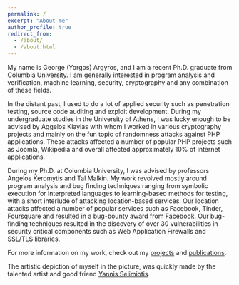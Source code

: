 ```yaml
---
permalink: /
excerpt: "About me"
author_profile: true
redirect_from: 
  - /about/
  - /about.html
---
```


My name is George (Yorgos) Argyros, and I am a recent Ph.D. graduate from Columbia University. I am generally interested in program analysis and verification, machine learning, security, cryptography and any combination of these fields.

In the distant past, I used to do a lot of applied security such as penetration testing, source code auditing and exploit development. During my undergraduate studies in the University of Athens, I was lucky enough to be advised by Aggelos Kiayias with whom I worked in various cryptography projects and mainly on the fun topic of randomness attacks against PHP applications. These attacks affected a number of popular PHP projects such as Joomla, Wikipedia and overall affected approximately 10% of internet applications.

During my Ph.D. at Columbia University, I was advised by professors Angelos Keromytis and Tal Malkin. My work revolved mostly around program analysis and bug finding techniques ranging from symbolic execution for interpreted languages to learning-based methods for testing, with a short interlude of attacking location-based services. Our location attacks affected a number of popular services such as Facebook, Tinder, Foursquare and resulted in a bug-bounty award from Facebook. Our bug-finding techniques resulted in the discovery of over 30 vulnerabilities in security critical components such as Web Application Firewalls and SSL/TLS libraries.

For more information on my work, check out my [projects](/projects/) and [publications](/publications/).

The artistic depiction of myself in the picture, was quickly made by the talented artist and good friend [Yannis Selimiotis](https://www.instagram.com/yiannis.selimiotis/).
